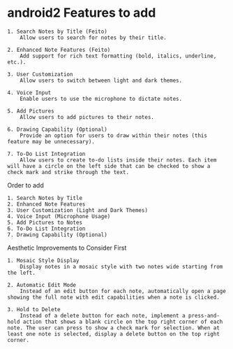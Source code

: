 # android2 Features to add

    1. Search Notes by Title (Feito)
        Allow users to search for notes by their title.

    2. Enhanced Note Features (Feito)
        Add support for rich text formatting (bold, italics, underline, etc.).

    3. User Customization
        Allow users to switch between light and dark themes.

    4. Voice Input
        Enable users to use the microphone to dictate notes.

    5. Add Pictures
        Allow users to add pictures to their notes.

    6. Drawing Capability (Optional)
        Provide an option for users to draw within their notes (this feature may be unnecessary).

    7. To-Do List Integration
        Allow users to create to-do lists inside their notes. Each item will have a circle on the left side that can be checked to show a check mark and strike through the text.

Order to add

    1. Search Notes by Title
    2. Enhanced Note Features
    3. User Customization (Light and Dark Themes)
    4. Voice Input (Microphone Usage)
    5. Add Pictures to Notes
    6. To-Do List Integration
    7. Drawing Capability (Optional)


Aesthetic Improvements to Consider First

    1. Mosaic Style Display
        Display notes in a mosaic style with two notes wide starting from the left.

    2. Automatic Edit Mode
        Instead of an edit button for each note, automatically open a page showing the full note with edit capabilities when a note is clicked.

    3. Hold to Delete
        Instead of a delete button for each note, implement a press-and-hold action that shows a blank circle on the top right corner of each note. The user can press to show a check mark for selection. When at least one note is selected, display a delete button on the top right corner.


